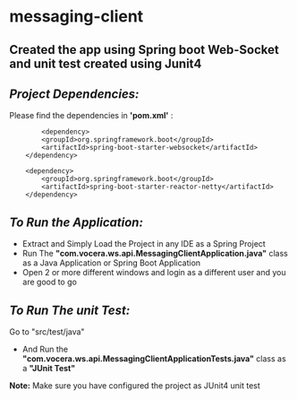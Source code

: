 # messaging-client

Created the app using Spring boot Web-Socket and unit test created using Junit4
----------------------------------------------------------------------------------

***Project Dependencies:***
-----------------------------------
Please find the dependencies in **'pom.xml'** : 


            <dependency>
			<groupId>org.springframework.boot</groupId>
			<artifactId>spring-boot-starter-websocket</artifactId>
		</dependency>
		
		<dependency>
			<groupId>org.springframework.boot</groupId>
			<artifactId>spring-boot-starter-reactor-netty</artifactId>
		</dependency>

***To Run the Application:*** 
-----------------------------------
* Extract and Simply Load the Project in any IDE as a Spring Project
* Run The **"com.vocera.ws.api.MessagingClientApplication.java"** class as a Java Application or Spring Boot Application
* Open 2 or more different windows and login as a different user and you are good to go

***To Run The unit Test:*** 
-----------------------------------
Go to "src/test/java"
* And Run the **"com.vocera.ws.api.MessagingClientApplicationTests.java"** class as a **"JUnit Test"**

**Note:** Make sure you have configured the project as JUnit4 unit test
